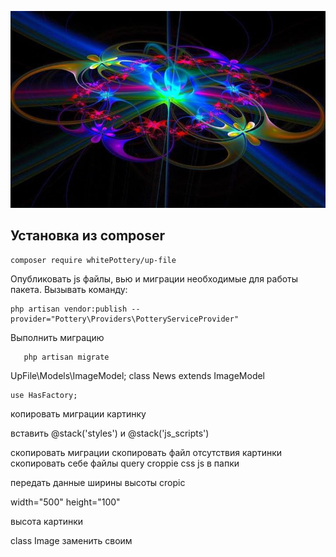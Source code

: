 <p align="center">
<img src="info/logo.jpg">
</p>


## Установка из composer

```
composer require whitePottery/up-file
```

 Опубликовать js файлы, вью и миграции необходимые для работы пакета.
Вызывать команду:
```
php artisan vendor:publish --provider="Pottery\Providers\PotteryServiceProvider"
```

Выполнить миграцию
 ```
    php artisan migrate
 ```

<x-upfile-cut name="image" width="300" height="100"/>
<x-upfile-cut name="image" :src="Storage::url($news->image)" width="300" height="100"/>


<x-upfile-up-img name="image-blog" :post-id="$news->id"/>



UpFile\Models\ImageModel;
  class News extends ImageModel

    use HasFactory;

копировать миграции картинку

вставить @stack('styles') и @stack('js_scripts')


скопировать миграции
скопировать файл отсутствия картинки
скопировать себе файлы query croppie css js в папки


<x-upfile-print-img name="image-news" :post-id="$news->id" class="n-slider"/>



передать данные ширины высоты cropic

width="500" height="100"

высота картинки


class Image заменить своим